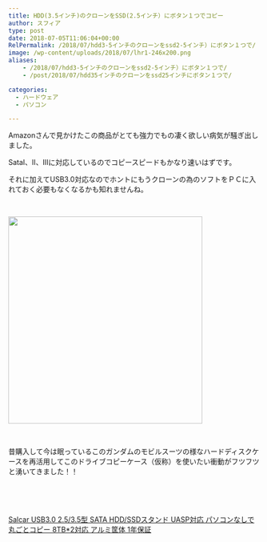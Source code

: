 ```yaml
---
title: HDD(3.5インチ)のクローンをSSD(2.5インチ）にボタン１つでコピー
author: スフィア
type: post
date: 2018-07-05T11:06:04+00:00
RelPermalink: /2018/07/hdd3-5インチのクローンをssd2-5インチ）にボタン１つで/
image: /wp-content/uploads/2018/07/lhr1-246x200.png
aliases:
    - /2018/07/hdd3-5インチのクローンをssd2-5インチ）にボタン１つで/
    - /post/2018/07/hdd35インチのクローンをssd25インチにボタン１つで/

categories:
  - ハードウェア
  - パソコン

---
```

Amazonさんで見かけたこの商品がとても強力でもの凄く欲しい病気が騒ぎ出しました。

SataⅠ、Ⅱ、Ⅲに対応しているのでコピースピードもかなり速いはずです。

それに加えてUSB3.0対応なのでホントにもうクローンの為のソフトをＰＣに入れておく必要もなくなるかも知れませんね。

&nbsp;

<img class="alignnone wp-image-419" src="https://sumaho.tk/wp-content/uploads/2018/07/lhr1.png" alt="" width="388" height="414" srcset="https://sumaho.tk/wp-content/uploads/2018/07/lhr1.png 455w, https://sumaho.tk/wp-content/uploads/2018/07/lhr1-281x300.png 281w" sizes="(max-width: 388px) 100vw, 388px" />

&nbsp;

昔購入して今は眠っているこのガンダムのモビルスーツの様なハードディスクケースを再活用してこのドライブコピーケース（仮称）を使いたい衝動がフツフツと湧いてきました！！

&nbsp;

&nbsp;

<a href="https://amzn.to/2MiuAob" target="_blank" rel="noopener noreferrer">Salcar USB3.0 2.5/3.5型 SATA HDD/SSDスタンド UASP対応 パソコンなしで丸ごとコピー 8TB*2対応 アルミ筐体 1年保証</a>